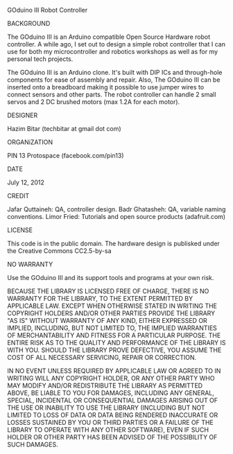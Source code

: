 
GOduino III Robot Controller

BACKGROUND

The GOduino III is an Arduino compatible Open Source Hardware robot controller. A while ago, I set out to design a simple robot controller that I can use for both my microcontroller and robotics workshops as well as for my personal tech projects. 

The GOduino III is an Arduino clone. It's built with DIP ICs and through-hole components for ease of assembly and repair.  Also, The GOduino III can be inserted onto a breadboard making it possible to use jumper wires to connect sensors and other parts. The robot controller can handle 2 small servos and 2 DC brushed motors (max 1.2A for each motor).


DESIGNER

Hazim Bitar (techbitar at gmail dot com) 

ORGANiZATION

PIN 13 Protospace (facebook.com/pin13)

DATE

July 12, 2012

CREDIT

Jafar Quttaineh: QA, controller design.
Badr Ghatasheh: QA, variable naming conventions.
Limor Fried: Tutorials and open source products (adafruit.com) 

LICENSE

This code is in the public domain. 
The hardware design is publisked under the Creative Commons CC2.5-by-sa


NO WARRANTY

Use the GOduino III and its support tools and programs at your own risk. 

BECAUSE THE LIBRARY IS LICENSED FREE OF CHARGE, THERE IS NO
WARRANTY FOR THE LIBRARY, TO THE EXTENT PERMITTED BY APPLICABLE LAW. EXCEPT WHEN OTHERWISE STATED IN WRITING THE COPYRIGHT HOLDERS AND/OR OTHER PARTIES PROVIDE THE LIBRARY "AS IS" WITHOUT WARRANTY OF ANY KIND, EITHER EXPRESSED OR IMPLIED, INCLUDING, BUT NOT LIMITED TO, THE IMPLIED WARRANTIES OF MERCHANTABILITY AND FITNESS FOR A PARTICULAR PURPOSE.  THE ENTIRE RISK AS TO THE QUALITY AND PERFORMANCE OF THE LIBRARY IS WITH YOU.  SHOULD THE LIBRARY PROVE DEFECTIVE, YOU ASSUME THE COST OF ALL NECESSARY SERVICING, REPAIR OR CORRECTION.

IN NO EVENT UNLESS REQUIRED BY APPLICABLE LAW OR AGREED TO IN WRITING WILL ANY COPYRIGHT HOLDER, OR ANY OTHER PARTY WHO MAY MODIFY AND/OR REDISTRIBUTE THE LIBRARY AS PERMITTED ABOVE, BE LIABLE TO YOU FOR DAMAGES, INCLUDING ANY GENERAL, SPECIAL, INCIDENTAL OR CONSEQUENTIAL DAMAGES ARISING OUT OF THE USE OR INABILITY TO USE THE LIBRARY (INCLUDING BUT NOT LIMITED TO LOSS OF DATA OR DATA BEING RENDERED INACCURATE OR LOSSES SUSTAINED BY YOU OR THIRD PARTIES OR A FAILURE OF THE LIBRARY TO OPERATE WITH ANY OTHER SOFTWARE), EVEN IF SUCH HOLDER OR OTHER PARTY HAS BEEN ADVISED OF THE POSSIBILITY OF SUCH DAMAGES.


